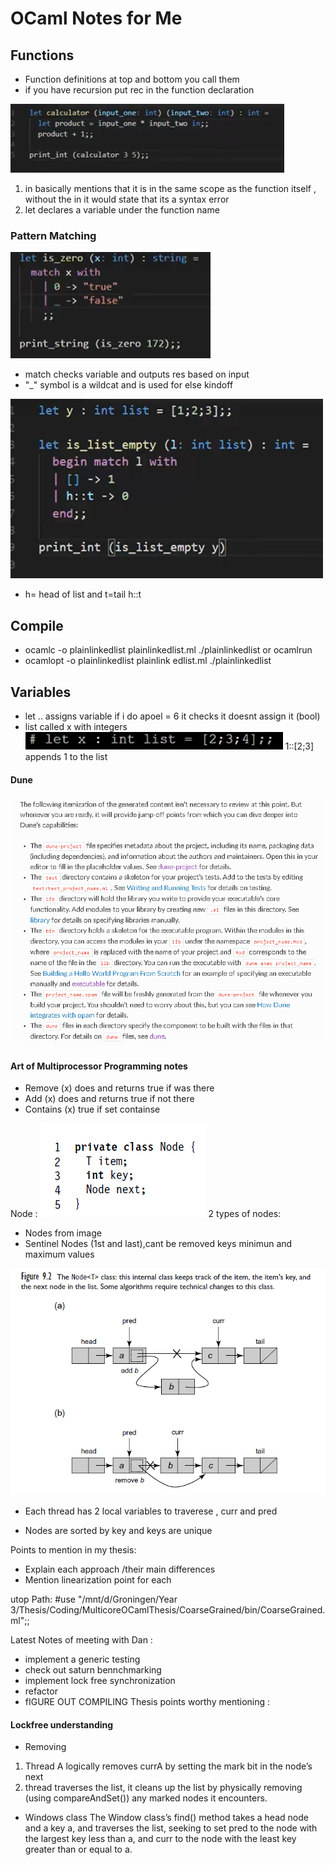 # OCaml Notes for Me

## Functions

- Function definitions at top and bottom you call them
- if you have recursion put rec in the function declaration

![alt text](image.png)

1. in basically mentions that it is in the same scope as the function itself , without the in it would state that its a syntax error
2. let declares a variable under the function name

### Pattern Matching

![alt text](image-1.png)

- match checks variable and outputs res based on input
- "\_" symbol is a wildcat and is used for else kindoff

![alt text](image-3.png)

- h= head of list and t=tail h::t

## Compile

- ocamlc -o plainlinkedlist plainlinkedlist.ml
  ./plainlinkedlist or ocamlrun
- ocamlopt -o plainlinkedlist plainlink
  edlist.ml
  ./plainlinkedlist

## Variables

- let .. assigns variable
  if i do apoel = 6 it checks it doesnt assign it (bool)
- list called x with integers
  ![alt text](image-2.png)
  1::[2;3] appends 1 to the list

#### Dune

![alt text](image-4.png)

#### Art of Multiprocessor Programming notes

- Remove (x) does and returns true if was there
- Add (x) does and returns true if not there
- Contains (x) true if set containse

Node :
![alt text](image-5.png)
2 types of nodes:

- Nodes from image
- Sentinel Nodes (1st and last),cant be removed keys minimun and maximum values

![alt text](image-6.png)

- Each thread has 2 local variables to traverese , curr and pred

- Nodes are sorted by key and keys are unique

Points to mention in my thesis:

- Explain each approach /their main differences
- Mention linearization point for each

utop Path:
#use "/mnt/d/Groningen/Year 3/Thesis/Coding/MulticoreOCamlThesis/CoarseGrained/bin/CoarseGrained.ml";;

Latest Notes of meeting with Dan :

- implement a generic testing
- check out saturn bennchmarking
- implement lock free synchronization
- refactor
- fIGURE OUT COMPILING
  Thesis points worthy mentioning :

#### Lockfree understanding

- Removing

1.  Thread A logically removes currA by setting the mark bit in the node’s next
2.  thread traverses the list, it cleans up the list by physically
    removing (using compareAndSet()) any marked nodes it encounters.

- Windows class
  The Window class’s find() method takes a head node and a key
  a, and traverses the list, seeking to set pred to the node with the largest key less
  than a, and curr to the node with the least key greater than or equal to a.

